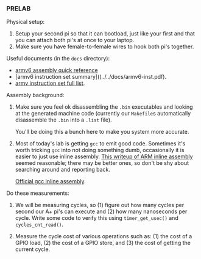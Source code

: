 ### PRELAB

Physical setup:

  1. Setup your second pi so that it can bootload, just like your first
     and  that you can attach both pi's at once to your laptop.
  2. Make sure you have female-to-female wires to hook both pi's together.


Useful documents (in the `docs` directory):
   - [armv6 assembly quick reference](../../docs/arm-asm-quick-ref.pdf)
   - [armv6 instruction set summary]((../../docs/armv6-inst.pdf).
   - [armv instruction set full list](../../docs/armv6-inst-full.pdf).

Assembly background:

  1. Make sure you feel ok disassembling the `.bin` executables and
     looking at the generated machine code (currently our `Makefile`s
     automatically disassemble the `.bin` into a `.list` file).

     You'll be doing this a bunch here to make you system more accurate.

  2. Most of today's lab is getting `gcc` to emit good code. Sometimes
     it's worth tricking `gcc` into not doing
     something dumb, occasionally it is easier to just
     use inline assembly.  [This writeup of ARM inline
     assembly](http://www.ethernut.de/en/documents/arm-inline-asm.html)
     seemed reasonable; there may be better ones, so don't be shy about
     searching around and reporting back.

     [Official gcc inline assembly](http://199.104.150.52/computers/gcc_inline.html).

Do these measurements:

  1. We will be measuring cycles, so (1) figure out how many cycles per
     second our A+ pi's can execute and (2) how many nanoseconds per
     cycle.  Write some code to verify this using `timer_get_usec()` and 
     `cycles_cnt_read()`.

  2. Measure the cycle cost of various operations such as: (1) the cost
     of a GPIO load, (2) the cost of a GPIO store, and (3) the cost of
     getting the current cycle.
